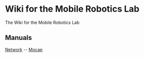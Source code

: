 # Wiki for the Mobile Robotics Lab
The Wiki for the Mobile Robotics Lab


## Manuals
[Network](network.md) --
[Mocap](mocap.md)